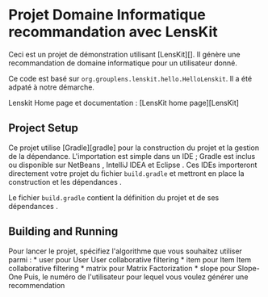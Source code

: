# Projet Domaine Informatique recommandation avec LensKit


Ceci est un projet de démonstration utilisant [LensKit][]. Il génère une recommandation
de domaine informatique pour un utilisateur donné.

Ce code est basé sur `org.grouplens.lenskit.hello.HelloLenskit`. Il a été adpaté à notre
démarche.

Lenskit Home page et documentation : [LensKit home page][LensKit]

## Project Setup

Ce projet utilise [Gradle][gradle] pour la construction du projet et la gestion de la dépendance.
L'importation est simple dans un IDE ; Gradle est inclus ou disponible sur NetBeans , IntelliJ IDEA
et Eclipse . Ces IDEs importeront directement votre projet du fichier `build.gradle` et mettront en place
la construction et les dépendances .

Le fichier `build.gradle` contient la définition du projet et de ses dépendances .

## Building and Running

Pour lancer le projet, spécifiez l'algorithme que vous souhaitez utiliser parmi :
    * user pour User User collaborative filtering
    * item pour Item Item collaborative filtering
    * matrix pour Matrix Factorization
    * slope pour Slope-One
Puis, le numéro de l'utilisateur pour lequel vous voulez générer une recommendation

